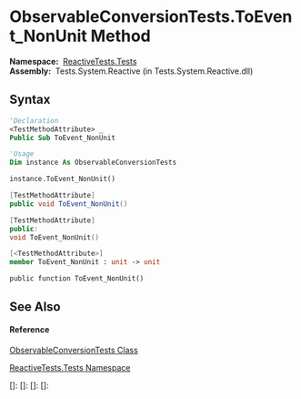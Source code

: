# ObservableConversionTests.ToEvent\_NonUnit Method

**Namespace:**  [ReactiveTests.Tests](ReactiveTests.Tests\ReactiveTests.Tests.md)  
**Assembly:**  Tests.System.Reactive (in Tests.System.Reactive.dll)

## Syntax

```vb
'Declaration
<TestMethodAttribute> _
Public Sub ToEvent_NonUnit
```

```vb
'Usage
Dim instance As ObservableConversionTests

instance.ToEvent_NonUnit()
```

```csharp
[TestMethodAttribute]
public void ToEvent_NonUnit()
```

```c++
[TestMethodAttribute]
public:
void ToEvent_NonUnit()
```

```fsharp
[<TestMethodAttribute>]
member ToEvent_NonUnit : unit -> unit 
```

```jscript
public function ToEvent_NonUnit()
```

## See Also

#### Reference

[ObservableConversionTests Class](ObservableConversionTests\ObservableConversionTests.md)

[ReactiveTests.Tests Namespace](ReactiveTests.Tests\ReactiveTests.Tests.md)

[]: 
[]: 
[]: 
[]: 